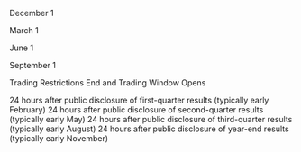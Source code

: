 December 1

March 1

June 1

September 1

Trading Restrictions End and Trading Window Opens

24 hours after public disclosure of first-quarter results (typically
early February)
24 hours after public disclosure of second-quarter results (typically
early May)
24 hours after public disclosure of third-quarter results (typically
early August)
24 hours after public disclosure of year-end results (typically early
November)